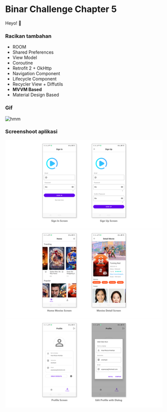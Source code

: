 # Binar Challenge Chapter 5
Heyo! 🚀
### Racikan tambahan
- ROOM
- Shared Preferences
- View Model
- Coroutine
- Retrofit 2 + OkHttp
- Navigation Component
- Lifecycle Component
- Recycler View + Diffutils
- **MVVM Based**
- Material Design Based
### Gif
![hmm](https://raw.githubusercontent.com/anantyan/Binar-Android-Chapter-5/Challenge/screenshoot/Record_2022-04-09-03-50-13.gif)
### Screenshoot aplikasi
![hmm](https://raw.githubusercontent.com/anantyan/Binar-Android-Chapter-5/Challenge/screenshoot/pages.png)
![hmm](https://raw.githubusercontent.com/anantyan/Binar-Android-Chapter-5/Challenge/screenshoot/pages___1.png)
![hmm](https://raw.githubusercontent.com/anantyan/Binar-Android-Chapter-5/Challenge/screenshoot/pages___2.png)
